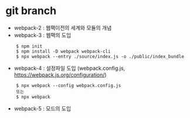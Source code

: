 # git branch
- webpack-2 : 웹팩이전의 세계와 모듈의 개념
- webpack-3 : 웹팩의 도입
```
    $ npm init
    $ npm install -D webpack webpack-cli
    $ npx webpack --entry ./source/index.js -o ./public/index_bundle
```

- webpack-4 : 설정파일 도입 (webpack.config.js, https://webpack.js.org/configuration/)
```
    $ npx webpack --config webpack.config.js 
    또는
    $ npx webpack
```

- webpack-5 : 모드의 도입